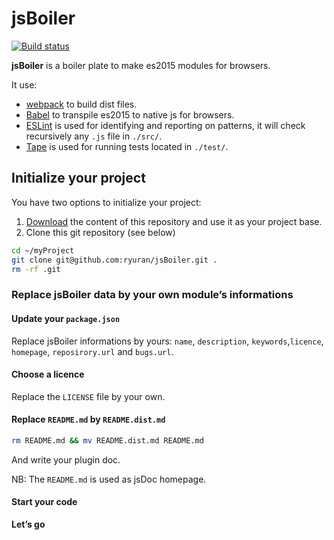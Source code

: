# jsBoiler

[![Build status](https://travis-ci.org/ryuran/jsBoiler.svg?branch=master)](https://travis-ci.org/ryuran/jsBoiler)

__jsBoiler__ is a boiler plate to make es2015 modules for browsers.

It use:
 - [webpack](https://webpack.github.io) to build dist files.
 - [Babel](https://babeljs.io/) to transpile es2015 to native js for browsers.
 - [ESLint](https://github.com/eslint/eslint) is used for identifying and reporting on patterns, it will check recursively any `.js` file in `./src/`.
 - [Tape](https://github.com/substack/tape) is used for running tests located in `./test/`.

## Initialize your project

You have two options to initialize your project:

1. [Download](https://github.com/ryuran/jsBoiler/archive/master.zip) the content of this repository and use it as your project base.
2. Clone this git repository (see below)

```bash
cd ~/myProject
git clone git@github.com:ryuran/jsBoiler.git .
rm -rf .git
```


### Replace jsBoiler data by your own module’s informations

#### Update your `package.json`
Replace jsBoiler informations by yours: `name`, `description`, `keywords`,`licence`, `homepage`, `reposirory.url` and `bugs.url`.


#### Choose a licence

Replace the `LICENSE` file by your own.


#### Replace `README.md` by `README.dist.md`

```bash
rm README.md && mv README.dist.md README.md
```

And write your plugin doc.

NB: The `README.md` is used as jsDoc homepage.

#### Start your code

__Let’s go__


